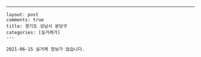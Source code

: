 ---
    layout: post
    comments: true
    title: 경기도 성남시 분당구
    categories: [실거래가]
    ---

    2021-06-15 실거래 정보가 없습니다.

    